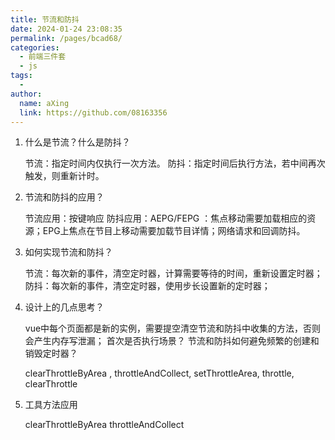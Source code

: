 ```yaml
---
title: 节流和防抖
date: 2024-01-24 23:08:35
permalink: /pages/bcad68/
categories:
  - 前端三件套
  - js
tags:
  - 
author: 
  name: aXing
  link: https://github.com/08163356
---
```


1. 什么是节流？什么是防抖？

   节流：指定时间内仅执行一次方法。
   防抖：指定时间后执行方法，若中间再次触发，则重新计时。

   

2. 节流和防抖的应用？

   节流应用：按键响应
   防抖应用：AEPG/FEPG ：焦点移动需要加载相应的资源；EPG上焦点在节目上移动需要加载节目详情；网络请求和回调防抖。 

   

3. 如何实现节流和防抖？

   节流：每次新的事件，清空定时器，计算需要等待的时间，重新设置定时器；
   防抖：每次新的事件，清空定时器，使用步长设置新的定时器；

   

4. 设计上的几点思考？

   vue中每个页面都是新的实例，需要提空清空节流和防抖中收集的方法，否则会产生内存写泄漏；
   首次是否执行场景？
   节流和防抖如何避免频繁的创建和销毁定时器？

   clearThrottleByArea ,
   throttleAndCollect,
   setThrottleArea,
   throttle,
   clearThrottle

   

5. 工具方法应用

   clearThrottleByArea 
   throttleAndCollect

